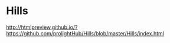 # Hills
http://htmlpreview.github.io/?https://github.com/prolightHub/Hills/blob/master/Hills/index.html
